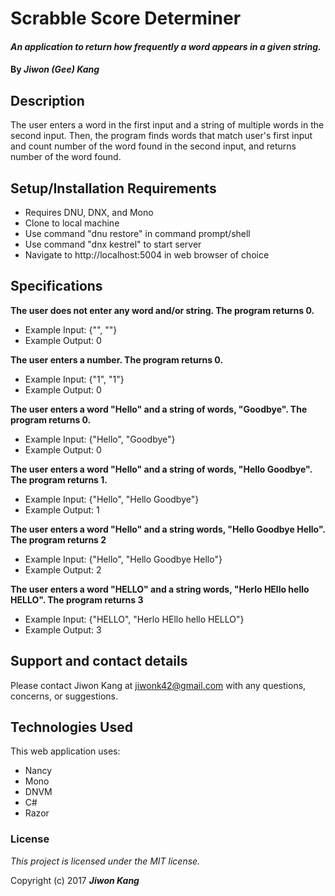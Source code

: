 # Scrabble Score Determiner

#### _An application to return how frequently a word appears in a given string._

#### By _**Jiwon (Gee) Kang**_

## Description

The user enters a word in the first input and a string of multiple words in the second input. Then, the program finds words that match user's first input and count number of the word found in the second input, and returns number of the word found.

## Setup/Installation Requirements

* Requires DNU, DNX, and Mono
* Clone to local machine
* Use command "dnu restore" in command prompt/shell
* Use command "dnx kestrel" to start server
* Navigate to http://localhost:5004 in web browser of choice

## Specifications

**The user does not enter any word and/or string. The program returns 0.**
* Example Input: {"", ""}
* Example Output: 0

**The user enters a number. The program returns 0.**
* Example Input: {"1", "1"}
* Example Output: 0

**The user enters a word "Hello" and a string of words, "Goodbye". The program returns 0.**
* Example Input: {"Hello", "Goodbye"}
* Example Output: 0

**The user enters a word "Hello" and a string of words, "Hello Goodbye". The program returns 1.**
* Example Input: {"Hello", "Hello Goodbye"}
* Example Output: 1

**The user enters a word "Hello" and a string words, "Hello Goodbye Hello". The program returns 2**
* Example Input: {"Hello", "Hello Goodbye Hello"}
* Example Output: 2

**The user enters a word "HELLO" and a string words, "Herlo HEllo hello HELLO". The program returns 3**
* Example Input: {"HELLO", "Herlo HEllo hello HELLO"}
* Example Output: 3

## Support and contact details

Please contact Jiwon Kang at jiwonk42@gmail.com with any questions, concerns, or suggestions.

## Technologies Used

This web application uses:
* Nancy
* Mono
* DNVM
* C#
* Razor

### License

*This project is licensed under the MIT license.*

Copyright (c) 2017 **_Jiwon Kang_**
